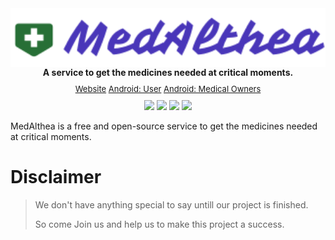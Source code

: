 <div style="text-align: center; display: flex; flex-direction: column; margin-bottom: 10px;">
    <img src="assets/logo.svg" alt="MedAlthea" style="width: 100%;">
    <b>
        A service to get the medicines needed at critical moments.
    </b>
    <div style="font-size: small; margin: 10px;">
        <a href="https://med.gulshan.cf">Website</a>
        <a href="https://med.gulshan.cf">Android: User</a>
        <a href="https://med.gulshan.cf">Android: Medical Owners</a>
    </div>
    <div>
        <a href="https://twitter.com/gulshan_rox"><img src="https://img.shields.io/badge/%40gulshan_rox-follow-blue"></a>
        <a href="https://github.com/yadavgulshan/pharmaservice"><img src="https://img.shields.io/github/stars/yadavgulshan/pharmaservice?label=github%20stars"></a>
        <a href="https://t.me/gyprojects"><img src="https://img.shields.io/badge/Telegram-join-blue"></a>
        <a href="https://github.com/yadavgulshan/pharmaservice"><img src="https://github.com/yadavgulshan/pharmaservice/actions/workflows/django.yml/badge.svg?branch=master"></a>
    </div>
</div>

MedAlthea is a free and open-source service to get the medicines needed at critical moments.

# Disclaimer
> We don't have anything special to say untill our project is finished.
> 
> So come Join us and help us to make this project a success.
> 